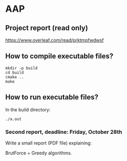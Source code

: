 # AAP

## Project report (read only)

<https://www.overleaf.com/read/prktmpfwdwsf>

## How to compile executable files?

```shell
mkdir -p build
cd build
cmake ..
make
```

## How to run executable files?

In the build directory:

```shell
./a.out
```

### Second report, **deadline: Friday, October 28th**

Write a small report (PDF file) explaining:

BrutForce + Greedy algorithms.
